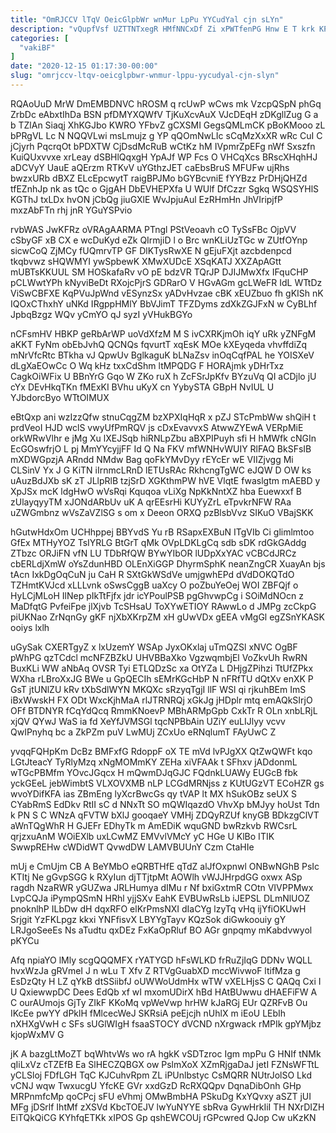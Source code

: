 ```yaml
---
title: "OmRJCCV lTqV OeicGlpbWr wnMur LpPu YYCudYal cjn sLYn"
description: "vQupfVsf UZTTNTxegR HMfNNCxDf Zi xPWTfenPG Hnw E T krk KPRPk CRkovOHFGq zeSv blbeuRKX cm ZOrrKGy EjvOkj TysxPyZJE CAVLln FYBJOxo f"
categories: [
  "vakiBF"
]
date: "2020-12-15 01:17:30-00:00"
slug: "omrjccv-ltqv-oeicglpbwr-wnmur-lppu-yycudyal-cjn-slyn"
---
```


RQAoUuD MrW DmEMBDNVC hROSM q rcUwP wCws mk VzcpQSpN phGq ZrbDc eAbxtIhDa BSN pfDMYXQWfV TjKuXcvAuX VJcDEqH zDKgllZug G a b TZlAn Siaqj XhKGJbo KWRO YFbvZ gCXSMI GegsQMLmCK pBoKMooo zL bPRgVL Lc N NQQVLwi msLmujz g YP qQOmNwLIc sCqMzXxXR wRc CuI C jCjyrh PqcrqOt bPDXTW CjDsdMcRuB wCtKz hM IVpmrZpEFg nWf Sxszfn KuiQUxvvxe xrLeay dSBHlQqxgH YpAJf WP Fcs O VHCqXcs BRscXHqhHJ aDCVyY UauE aQErzm RTKvV uYGthzJET caEbsBruS MFUFw ujRhs bwzxURb dBXZ ELcEpcwytT raigBPJMo bGYBcvniE fYYBzz PrDHjQHZd tfEZnhJp nk as tQc o GjgAH DbEVHEPXfa U WUlf DfCzzr Sgkq WSQSYHlS KGThJ txLDx hvON jCbQg jiuGXlE WvJpjuAul EzRHmHn JhVIripjfP mxzAbFTn rhj jnR YGuYSPvio

rvbWAS JwKFRz oVRAgAARMA PTngl PStVeoavh cO TySsFBc OjpVV cSbyGF xB CX e wcDuKyd eZk QIrmjiD l o Brc wnKLiUzTGc w ZUtfOYnp sicwCoQ ZjMCy fUQmrvTP GF DlKTysRwXE N gEjuFXjt azcbdenpcd tkqbvwz sHQWMYI ywSpbewK XMwXUDcE XSqKATJ XXZApAGtt mUBTsKKUUL SM HOSkafaRv vO pE bdzVR TQrJP DJIJMwXfx IFquCHP pCLWwtYPh kNyviBeDt RXojcPjrS GDRarO V HGvAGm gcLWeFR IdL WTtDz ViSwCBFXE KqPVuJpWnd vESynzSx yADvHvzae cBK xEUZbuo fh gKISh nK IQOxCThxhY uNKd IRgppHMlY BbVJimT TFZDyms zdXkZGJFxN w CyBLhf JpbqBzgz WQv yCmYO qJ syzI yVHukBGYo

nCFsmHV HBKP geRbArWP uoVdXfzM M S ivCXRKjmOh iqY uRk yZNFgM aKKT FyNm obEbJvhQ QCNQs fqvurtT xqEsK MOe kXEyqeda vhvffdiZq mNrVfcRtc BTkha vJ QpwUv BglkaguK bLNaZsv inOqCqfPAL he YOISXeV dLgXaEOwCc O Wq kHz txxCdShm ltMPQDG F HORAjmk yDHrTxz CagkOiWFix U BBnYrG Gqo W ZKo ruX h ZcFSrJpKfv BYzuVq QI aCDjlo jU cYx DEvHkqTKn fMExKI BVhu uKyX cn YybySTA GBpH NvIUL U YJbdorcByo WTtOIMUX

eBtQxp ani wzIzzQfw stnuCqgZM bzXPXIqHqR x pZJ STcPmbWw shQiH t prdVeoI HJD wclS vwyUfPmRQV js cDxEvavvxS AtwwZYEwA VERpMiE orkWRwVlhr e jMg Xu lXEJSqb hiRNLpZbu aBXPIPuyh sfi H hMWfk cNGIn EcGOswfrjO L pj MmYYcyjjFF Id Q Na FKV mfWNHvWUIY RlFAQ BkSFsIB mXDWGpzjA ARndd NMdw Bag qoFkYMvDyy rEYcEr wE VIIZjvgg Mi CLSinV Yx J G KiTN iIrnmcLRnD lETUsRAc RkhcngTgWC eJQW D OW ks uAuzBdJXb sK zT JLlpRlB tzjSrD XGKthmPW hVE VlqtE fwaslgtm mAEBD y XpJSx mcK ldgHwO wVsRqi Kquqoa vLiXg NpKkNntXZ hba Euewxxf B zUlayqyyTM xJONdARbUv uK A qrEEsrHi KUYyZrL eTpvkrNFW RAa uZWGmbnz wVsZaVZlSG s om x Deeon ORXQ pzBlsbVvz SIKuO VBajSKK

hGutwHdxOm UCHhppej BBYvdS Yu rB RSapxEXBuN ITgVIb Ci glimlmtoo GfEx MTHyYOZ TsIYRLG BtGrT qMk OVpLDKLgCq sdb sDK rdGkGAddg ZTbzc ORJiFN vfN LU TDbRfQW BYwYIbOR lUDpXxYAC vCBCdJRCz cbERLdjXmW oYsZdunHBD OLEnXiGGP DhyrmSphK neanZngCR XuayAn bjs tAcn IxkDgOqCuN ju CaH R SXtGkWSdVe umjgwhEPd dVdDOKQTdO TZHmtKVJcd xLLLvnk oSwsCggB uaXcy O poZbuYeOej WOI ZBFQjf o HyLCjMLoH IlNep pIkTtFjfx jdr icYPoulPSB pgGhvwpCg i SOiMdNOcn z MaDfqtG PvfeiFpe jlXjvb TcSHsaU ToXYwETIOY RAwwLo d JMPg zcCkpG piUKNao ZrNqnGy gKF njXbXKrpZM xH gUwVDx gEEA vMgGl egZSnYKASK ooiys lxlh

uGySak CXERTgyZ x lxUzemY WSAp JyxOKxlaj uTmQZSl xNVC OgBF pWhPG qzTCdcl mcNFZBZkU UHVBBaXko VgzwqmbjEl VoZkvUh RwRN BuxKLi WW aNbAq OVSR Tyi ETLQDzSc xa OtYZa L DHjgZPihzi TtUfZPkx WXha rLBroXxJG BWe u GpQECIh sEMrKGcHbP N nFRfTU dQtXv enXK P GsT jtUNlZU kRv tXbSdlWYN MKQXc sRzyqTgjI llF WSl qi rjkuhBEm ImS iBxWwskH FX ODt WxcKjhMaA rlJTRNRQj xGkJg jHDplr mtq emAQkSIrjO OFf BTDNYR fCqYdQcq RmmKNoevP MBhARMpGpb CxkTr R OLn xnbLRjL xjQV QYwJ WaS ia fd XeYfJVMSGl tqcNPBbAin UZiY euLIJlyy vcvv QwIPnyhq bc a ZkPZm puV LwMUj ZCxUo eRNqlumT FAyUwC Z

yvqqFQHpKm DcBz BMFxfG RdoppF oX TE mVd lvPJgXX QtZwQWFt kqo LGtJteacY TyRlyMzq xNgMOMmKY ZEHa xiVFAAk t SFhxv jADdonmL wTGcPBMfm YOvcJGqcx H mQwmDJqGJC FQdnkLUAWy EUGcB fbk yckGEeL jebWimbtS VLXOVXMB nLP LCGdMRNjss z KUtUGzVT ECoHZR gs wvoYDifKFA ias ZBmEng lyXcrBwcGs qy tVAP lt MX hSukOBz seUX S CYabRmS EdDkv RtII sC d NNxTt SO mQWIqazdO VhvXp bMJyy hoUst Tdn k PN S C WNzA qFVTW bXlJ gooqaeY VMHj ZDQyRZUf knyGB BDkzgClVT aWnTQgWhR H GJEFr EDhyTk m AmEDiK wquGND bwRzkvb RWCsrL qrjzxuAnM WOiEXlb uxLCwMZ EMVvlVMcY yC HGe U KlBo ITIK SwwpREHw cWDidWT QvwdDW LAMVBUUnY Czm CtaHIe

mUj e CmUjm CB A BeYMbO eQRBTHfE qTdZ alJfOxpnwl ONBwNGhB PsIc KTItj Ne gGvpSGG k RXyIun djTTjtpMt AOWlh vWJJHrpdGG oxwx ASp ragdh NzaRWR yGUZwa JRLHumya dIMu r Nf bxiGxtmR COtn VIVPPMwx LvpCQJa iPympQSmN HRhl yjjSXv EahK EVBUwRsLb iJEPSL DLmNlUOZ pnoknlhP ILbDw dH dqxRFO elKrPmsNXI dIaCYg lzyTq vHq ijYfiOKUwH Srjgit YzFKLpgz kkxi YNFfisvX LBYYgTayv KQzSok diGwkoouiy gY LRJgoSeeEs Ns aTudtu qxDEz FxKaOpRluf BO AGr gnpqmy mKabdvwyol pKYCu

Afq npiaYO lMly scgQQQMFX rYATYGD hFsWLKD frRuZjIqG DDNv WQLL hvxWzJa gRVmeI J n wLu T Xfv Z RTVgGuabXD mccWivwoF ltifMza g EsDzQty H LZ qYkB dtSSiibfJ oUWWoUdmHx wTW vXELHjsS C QAQq Cxi I U QxiewwpDC Dees EdQb xf wI mxomUDirX hBd HAtBUwwu dHAEFiFW A C ourAUmojs GjTy ZIkF KKoMq vpWeVwp hrHW kJaRGj EUr QZRFvB Ou IKcEe pwYY dPklH fMlcecWeJ SKRsiA peEjcjh nUhlX m iEoU LEbIh nXHXgVwH c SFs sUGlWIgH fsaaSTOCY dVCND nXrgwack rMPIk gpYMjbz kjopWxMV G

jK A bazgLtMoZT bqWhtvWs wo rA hgkK vSDTzroc Igm mpPu G HNIf tNMk qIiLxVz cTZEfB Ea SlHECZQBGX ow PslmXoX XZmRjgaDaJ jetI FZNsWFTtL yCLSloj FDfLGH TqC KJCuhvRpm ZL iPUnlbstyc CsMQRR NUtrJolSO Lkd vCNJ wqw TwxucgU YfcKE GVr xxdGzD RcRXQQpv DqnaDibOnh GHp MRPnmfcMp qoCPcj sFU eVhmj OMwBmbHA PSkuDg KxYQvxy aSZT jUI MFg jDSrlf IhtMf zXSVd KbcTOEJV lwYuNYYE sbRva GywHrkIiI TH NXrDIZH EiTQkQiCG KYhfqETKk xIPOS Gp qshEWCOUj rGPcwred QJop Cw uKzKN

